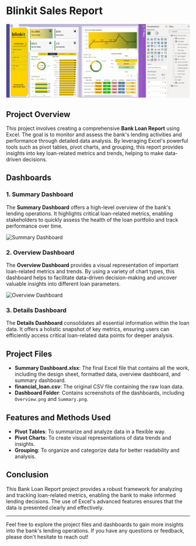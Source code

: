 # Blinkit Sales Report
<p align="center">
  <img src="dashboard%20report.png" alt="dashboard report" width="600" />
</p>

## Project Overview

This project involves creating a comprehensive **Bank Loan Report** using Excel. The goal is to monitor and assess the bank's lending activities and performance through detailed data analysis. By leveraging Excel's powerful tools such as pivot tables, pivot charts, and grouping, this report provides insights into key loan-related metrics and trends, helping to make data-driven decisions.

## Dashboards

### 1. Summary Dashboard

The **Summary Dashboard** offers a high-level overview of the bank's lending operations. It highlights critical loan-related metrics, enabling stakeholders to quickly assess the health of the loan portfolio and track performance over time.

![Summary Dashboard](Dashboard/Summary.png)

### 2. Overview Dashboard

The **Overview Dashboard** provides a visual representation of important loan-related metrics and trends. By using a variety of chart types, this dashboard helps to facilitate data-driven decision-making and uncover valuable insights into different loan parameters.

![Overview Dashboard](Dashboard/Overview%20.png)

### 3. Details Dashboard

The **Details Dashboard** consolidates all essential information within the loan data. It offers a holistic snapshot of key metrics, ensuring users can efficiently access critical loan-related data points for deeper analysis.

## Project Files

- **Summary Dashboard.xlsx**: The final Excel file that contains all the work, including the design sheet, formatted data, overview dashboard, and summary dashboard.
- **financial_loan.csv**: The original CSV file containing the raw loan data.
- **Dashboard Folder**: Contains screenshots of the dashboards, including `Overview.png` and `Summary.png`.

## Features and Methods Used

- **Pivot Tables**: To summarize and analyze data in a flexible way.
- **Pivot Charts**: To create visual representations of data trends and insights.
- **Grouping**: To organize and categorize data for better readability and analysis.

## Conclusion

This Bank Loan Report project provides a robust framework for analyzing and tracking loan-related metrics, enabling the bank to make informed lending decisions. The use of Excel's advanced features ensures that the data is presented clearly and effectively.

---

Feel free to explore the project files and dashboards to gain more insights into the bank's lending operations. If you have any questions or feedback, please don't hesitate to reach out!

